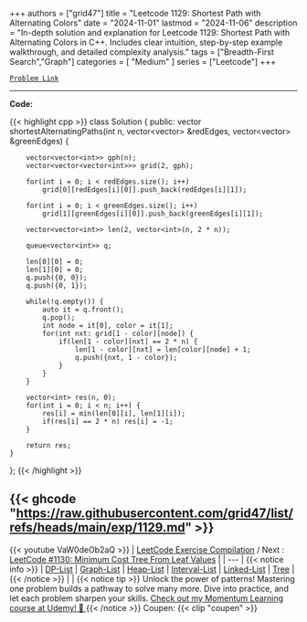 
+++
authors = ["grid47"]
title = "Leetcode 1129: Shortest Path with Alternating Colors"
date = "2024-11-01"
lastmod = "2024-11-06"
description = "In-depth solution and explanation for Leetcode 1129: Shortest Path with Alternating Colors in C++. Includes clear intuition, step-by-step example walkthrough, and detailed complexity analysis."
tags = ["Breadth-First Search","Graph"]
categories = [
    "Medium"
]
series = ["Leetcode"]
+++



[`Problem Link`](https://leetcode.com/problems/shortest-path-with-alternating-colors/description/)

---
**Code:**

{{< highlight cpp >}}
class Solution {
    public:
    vector<int> shortestAlternatingPaths(int n, vector<vector<int>> &redEdges, vector<vector<int>> &greenEdges) {

        vector<vector<int>> gph(n);
        vector<vector<vector<int>>> grid(2, gph);

        for(int i = 0; i < redEdges.size(); i++)
            grid[0][redEdges[i][0]].push_back(redEdges[i][1]);

        for(int i = 0; i < greenEdges.size(); i++)
            grid[1][greenEdges[i][0]].push_back(greenEdges[i][1]);

        vector<vector<int>> len(2, vector<int>(n, 2 * n));

        queue<vector<int>> q;

        len[0][0] = 0;
        len[1][0] = 0;
        q.push({0, 0});
        q.push({0, 1});

        while(!q.empty()) {
            auto it = q.front();
            q.pop();
            int node = it[0], color = it[1];
            for(int nxt: grid[1 - color][node]) {
                if(len[1 - color][nxt] == 2 * n) {
                    len[1 - color][nxt] = len[color][node] + 1;
                    q.push({nxt, 1 - color});
                }
            }
        }

        vector<int> res(n, 0);
        for(int i = 0; i < n; i++) {
            res[i] = min(len[0][i], len[1][i]);
            if(res[i] == 2 * n) res[i] = -1;
        }

        return res;
    }
};
{{< /highlight >}}

{{< ghcode "https://raw.githubusercontent.com/grid47/list/refs/heads/main/exp/1129.md" >}}
---
{{< youtube VaW0deOb2aQ >}}
| [LeetCode Exercise Compilation](https://grid47.xyz/leetcode/) / Next : [LeetCode #1130: Minimum Cost Tree From Leaf Values](https://grid47.xyz/posts/leetcode-1129-shortest-path-with-alternating-colors-solution/) |
| --- |
{{< notice info >}}
| [DP-List](https://grid47.xyz/lists/dp/) | [Graph-List](https://grid47.xyz/lists/graph/) | [Heap-List](https://grid47.xyz/lists/heap/) | [Interval-List](https://grid47.xyz/lists/interval/) | [Linked-List](https://grid47.xyz/lists/ll/) | [Tree](https://grid47.xyz/lists/tree/) |
{{< /notice >}}
| |
{{< notice tip >}}
Unlock the power of patterns! Mastering one problem builds a pathway to solve many more. Dive into practice, and let each problem sharpen your skills. [Check out my Momentum Learning course at Udemy! 🚀 ](https://www.udemy.com/course/algorithms-and-data-structures-in-cpp/)
{{< /notice >}}
Coupen: {{< clip "coupen" >}}
